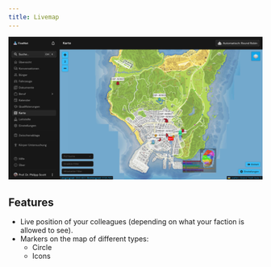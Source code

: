 ```yaml
---
title: Livemap
---
```


![Feature Livemapo](/images/screenshots/features-livemap.png)

## Features

- Live position of your colleagues (depending on what your faction is allowed to see).
- Markers on the map of different types:
  * Circle
  * Icons
